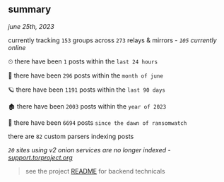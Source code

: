 
## summary
_june 25th, 2023_

currently tracking `153` groups across `273` relays & mirrors - _`105` currently online_

⏲ there have been `1` posts within the `last 24 hours`

🦈 there have been `296` posts within the `month of june`

🪐 there have been `1191` posts within the `last 90 days`

🏚 there have been `2003` posts within the `year of 2023`

🦕 there have been `6694` posts `since the dawn of ransomwatch`

there are `82` custom parsers indexing posts

_`20` sites using v2 onion services are no longer indexed - [support.torproject.org](https://support.torproject.org/onionservices/v2-deprecation/)_

> see the project [README](https://github.com/joshhighet/ransomwatch#ransomwatch--) for backend technicals
